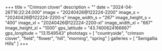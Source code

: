 +++
title = "Crimson clover"
description = ""
date = "2024-04-26T16:22:24.000"
image = "20240426@122224-2200"
image_s = "20240426@122224-2200-s"
image_width_s = "267"
image_height_s = "400"
image_xl = "20240426@122224-2200-xl"
image_width_xl = "667"
image_height_xl = "1000"
gps_latitude = "43.7400624166667"
gps_longitude = "13.1549543"
phototags = [ "countryside", "crimson clover", "field", "flower", "hill", "morning", "spring" ]
galleries = [ "Senigallia Hills" ]
+++

